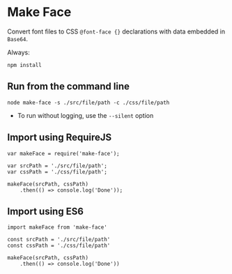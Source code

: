 # Make Face

Convert font files to CSS `@font-face {}` declarations with data embedded in `Base64`.

Always:
```
npm install
```

## Run from the command line

```
node make-face -s ./src/file/path -c ./css/file/path
```
* To run without logging, use the `--silent` option


## Import using RequireJS

```
var makeFace = require('make-face');

var srcPath = './src/file/path';
var cssPath = './css/file/path';

makeFace(srcPath, cssPath)
	.then(() => console.log('Done'));
```

## Import using ES6
```
import makeFace from 'make-face'

const srcPath = './src/file/path'
const cssPath = './css/file/path'

makeFace(srcPath, cssPath)
	.then(() => console.log('Done'))
```